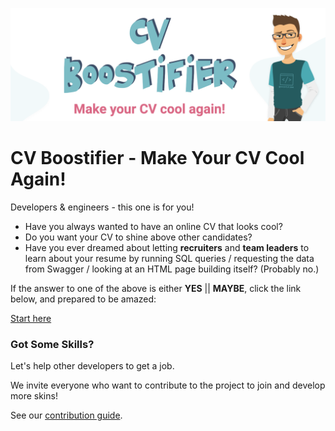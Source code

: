 <p  align="center">

<img  src="https://raw.githubusercontent.com/outbrain/cv-boostifier/master/screenshots/screenshot_1.png?raw=true"  alt="CV Boostifier"/>

</p>

# CV Boostifier - Make Your CV Cool Again!

Developers & engineers - this one is for you!

* Have you always wanted to have an online CV that looks cool? 
* Do you want your CV to shine above other candidates? 
* Have you ever dreamed about letting **recruiters** and **team leaders** to learn about your resume by running SQL queries / requesting the data from Swagger / looking at an HTML page building itself? (Probably no.)

If the answer to one of the above is either **YES** || **MAYBE**, click the link below, and prepared to be amazed:

[Start here](https://cvboostifier.dev)

### Got Some Skills?

Let's help other developers to get a job.

We invite everyone who want to contribute to the project to join and develop more skins!

See our [contribution guide](CONTRIBUTING.md).
